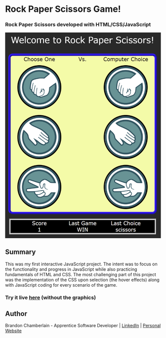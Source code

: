 
# Rock Paper Scissors Game!

  ### Rock Paper Scissors developed with HTML/CSS/JavaScript
  
![](Screenshot.png)

 ## Summary
 This was my first interactive JavaScript project. The intent was to focus on the functionality and progress in JavaScript 
 while also practicing fundamentals of HTML and CSS. The most challenging part of this project was the implementation of the CSS 
 upon selection (the hover effects) along with JavaScript coding for every scenario of the game. 
 
 ### Try it live [here](https://codepen.io/bcham16/pen/abqqPJP) (without the graphics)

## Author
Brandon Chamberlain - Apprentice Software Developer | [LinkedIn](https://www.linkedin.com/in/bchamberlain3618/) | [Personal Website](https://www.thebrandonchamberlain.com)

